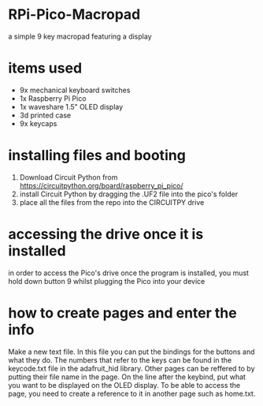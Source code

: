 # RPi-Pico-Macropad
a simple 9 key macropad featuring a display

# items used
- 9x mechanical keyboard switches
- 1x Raspberry Pi Pico
- 1x waveshare 1.5" OLED display
- 3d printed case
- 9x keycaps

# installing files and booting
1. Download Circuit Python from https://circuitpython.org/board/raspberry_pi_pico/
2. install Circuit Python by dragging the .UF2 file into the pico's folder
3. place all the files from the repo into the CIRCUITPY drive

# accessing the drive once it is installed
in order to access the Pico's drive once the program is installed, you must hold down button 9 whilst plugging the Pico into your device

# how to create pages and enter the info
Make a new text file. In this file you can put the bindings for the buttons and what they do. The numbers that refer to the keys can be found in the keycode.txt file in the adafruit_hid library. Other pages can be reffered to by putting their file name in the page. On the line after the keybind, put what you want to be displayed on the OLED display. To be able to access the page, you need to create a reference to it in another page such as home.txt.
